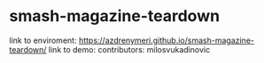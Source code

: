 # smash-magazine-teardown
link to enviroment: https://azdrenymeri.github.io/smash-magazine-teardown/
link to demo: 
contributors: milosvukadinovic